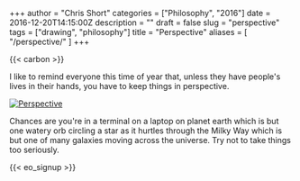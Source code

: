 +++
author = "Chris Short"
categories = ["Philosophy", "2016"]
date = 2016-12-20T14:15:00Z
description = ""
draft = false
slug = "perspective"
tags = ["drawing", "philosophy"]
title = "Perspective"
aliases = [
    "/perspective/"
]
+++

{{< carbon >}}

I like to remind everyone this time of year that, unless they have people's lives in their hands, you have to keep things in perspective.

[![Perspective](https://shortcdn.com/file/chrisshort/drawings/perspective.png)](https://shortcdn.com/file/chrisshort/drawings/perspective.png)

Chances are you're in a terminal on a laptop on planet earth which is but one watery orb circling a star as it hurtles through the Milky Way which is but one of many galaxies moving across the universe. Try not to take things too seriously.

{{< eo_signup >}}
